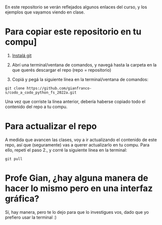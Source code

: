 En este repositorio se verán reflejados algunos enlaces del curso, y los ejemplos que vayamos viendo en clase.


# Para copiar este repositorio en tu compu]
1. [Instalá git](https://git-scm.com/downloads)

2. Abrí una terminal/ventana de comandos, y navegá hasta la carpeta en la que querés descargar el repo (repo = repositorio)

3. Copiá y pegá la siguiente línea en la terminal/ventana de comandos:
```
git clone https://github.com/gianfranco-s/codo_a_codo_python_fs_2022a.git
```

Una vez que corriste la línea anterior, debería haberse copiado todo el contenido del repo a tu compu.

# Para actualizar el repo
A medida que avancen las clases, voy a ir actualizando el contenido de este repo, así que (seguramente) vas a querer actualizarlo en tu compu. Para ello, repetí el paso 2., y corré la siguiente línea en la terminal:
```
git pull
```

# Profe Gian, ¿hay alguna manera de hacer lo mismo pero en una interfaz gráfica?
Sí, hay manera, pero te lo dejo para que lo investigues vos, dado que yo prefiero usar la terminal :)
